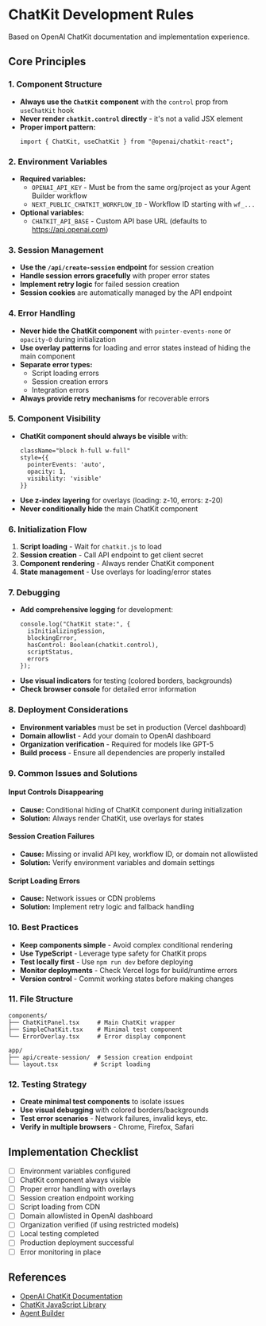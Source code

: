# ChatKit Development Rules

Based on OpenAI ChatKit documentation and implementation experience.

## Core Principles

### 1. Component Structure
- **Always use the `ChatKit` component** with the `control` prop from `useChatKit` hook
- **Never render `chatkit.control` directly** - it's not a valid JSX element
- **Proper import pattern:**
  ```tsx
  import { ChatKit, useChatKit } from "@openai/chatkit-react";
  ```

### 2. Environment Variables
- **Required variables:**
  - `OPENAI_API_KEY` - Must be from the same org/project as your Agent Builder workflow
  - `NEXT_PUBLIC_CHATKIT_WORKFLOW_ID` - Workflow ID starting with `wf_...`
- **Optional variables:**
  - `CHATKIT_API_BASE` - Custom API base URL (defaults to https://api.openai.com)

### 3. Session Management
- **Use the `/api/create-session` endpoint** for session creation
- **Handle session errors gracefully** with proper error states
- **Implement retry logic** for failed session creation
- **Session cookies** are automatically managed by the API endpoint

### 4. Error Handling
- **Never hide the ChatKit component** with `pointer-events-none` or `opacity-0` during initialization
- **Use overlay patterns** for loading and error states instead of hiding the main component
- **Separate error types:**
  - Script loading errors
  - Session creation errors
  - Integration errors
- **Always provide retry mechanisms** for recoverable errors

### 5. Component Visibility
- **ChatKit component should always be visible** with:
  ```tsx
  className="block h-full w-full"
  style={{ 
    pointerEvents: 'auto',
    opacity: 1,
    visibility: 'visible'
  }}
  ```
- **Use z-index layering** for overlays (loading: z-10, errors: z-20)
- **Never conditionally hide** the main ChatKit component

### 6. Initialization Flow
1. **Script loading** - Wait for `chatkit.js` to load
2. **Session creation** - Call API endpoint to get client secret
3. **Component rendering** - Always render ChatKit component
4. **State management** - Use overlays for loading/error states

### 7. Debugging
- **Add comprehensive logging** for development:
  ```tsx
  console.log("ChatKit state:", {
    isInitializingSession,
    blockingError,
    hasControl: Boolean(chatkit.control),
    scriptStatus,
    errors
  });
  ```
- **Use visual indicators** for testing (colored borders, backgrounds)
- **Check browser console** for detailed error information

### 8. Deployment Considerations
- **Environment variables** must be set in production (Vercel dashboard)
- **Domain allowlist** - Add your domain to OpenAI dashboard
- **Organization verification** - Required for models like GPT-5
- **Build process** - Ensure all dependencies are properly installed

### 9. Common Issues and Solutions

#### Input Controls Disappearing
- **Cause:** Conditional hiding of ChatKit component during initialization
- **Solution:** Always render ChatKit, use overlays for states

#### Session Creation Failures
- **Cause:** Missing or invalid API key, workflow ID, or domain not allowlisted
- **Solution:** Verify environment variables and domain settings

#### Script Loading Errors
- **Cause:** Network issues or CDN problems
- **Solution:** Implement retry logic and fallback handling

### 10. Best Practices
- **Keep components simple** - Avoid complex conditional rendering
- **Use TypeScript** - Leverage type safety for ChatKit props
- **Test locally first** - Use `npm run dev` before deploying
- **Monitor deployments** - Check Vercel logs for build/runtime errors
- **Version control** - Commit working states before making changes

### 11. File Structure
```
components/
├── ChatKitPanel.tsx     # Main ChatKit wrapper
├── SimpleChatKit.tsx    # Minimal test component
└── ErrorOverlay.tsx     # Error display component

app/
├── api/create-session/  # Session creation endpoint
└── layout.tsx          # Script loading
```

### 12. Testing Strategy
- **Create minimal test components** to isolate issues
- **Use visual debugging** with colored borders/backgrounds
- **Test error scenarios** - Network failures, invalid keys, etc.
- **Verify in multiple browsers** - Chrome, Firefox, Safari

## Implementation Checklist

- [ ] Environment variables configured
- [ ] ChatKit component always visible
- [ ] Proper error handling with overlays
- [ ] Session creation endpoint working
- [ ] Script loading from CDN
- [ ] Domain allowlisted in OpenAI dashboard
- [ ] Organization verified (if using restricted models)
- [ ] Local testing completed
- [ ] Production deployment successful
- [ ] Error monitoring in place

## References
- [OpenAI ChatKit Documentation](https://platform.openai.com/docs/guides/chatkit)
- [ChatKit JavaScript Library](http://openai.github.io/chatkit-js/)
- [Agent Builder](https://platform.openai.com/agent-builder)
